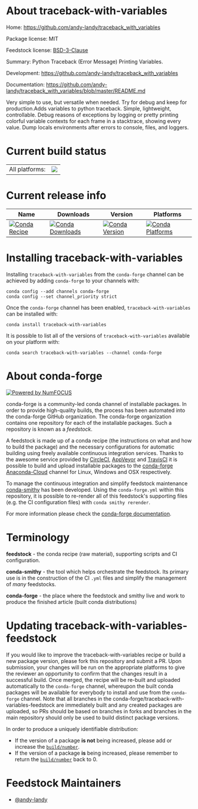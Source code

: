 About traceback-with-variables
==============================

Home: https://github.com/andy-landy/traceback_with_variables

Package license: MIT

Feedstock license: [BSD-3-Clause](https://github.com/conda-forge/traceback-with-variables-feedstock/blob/master/LICENSE.txt)

Summary: Python Traceback (Error Message) Printing Variables.

Development: https://github.com/andy-landy/traceback_with_variables

Documentation: https://github.com/andy-landy/traceback_with_variables/blob/master/README.md

Very simple to use, but versatile when needed.  Try for
debug and keep for production.Adds variables to python
traceback. Simple, lightweight,
controllable. Debug reasons of exceptions by logging or
pretty printing colorful variable contexts for each frame
in a stacktrace, showing every value. Dump locals
environments after errors to console, files, and loggers.


Current build status
====================


<table><tr><td>All platforms:</td>
    <td>
      <a href="https://dev.azure.com/conda-forge/feedstock-builds/_build/latest?definitionId=11204&branchName=master">
        <img src="https://dev.azure.com/conda-forge/feedstock-builds/_apis/build/status/traceback-with-variables-feedstock?branchName=master">
      </a>
    </td>
  </tr>
</table>

Current release info
====================

| Name | Downloads | Version | Platforms |
| --- | --- | --- | --- |
| [![Conda Recipe](https://img.shields.io/badge/recipe-traceback--with--variables-green.svg)](https://anaconda.org/conda-forge/traceback-with-variables) | [![Conda Downloads](https://img.shields.io/conda/dn/conda-forge/traceback-with-variables.svg)](https://anaconda.org/conda-forge/traceback-with-variables) | [![Conda Version](https://img.shields.io/conda/vn/conda-forge/traceback-with-variables.svg)](https://anaconda.org/conda-forge/traceback-with-variables) | [![Conda Platforms](https://img.shields.io/conda/pn/conda-forge/traceback-with-variables.svg)](https://anaconda.org/conda-forge/traceback-with-variables) |

Installing traceback-with-variables
===================================

Installing `traceback-with-variables` from the `conda-forge` channel can be achieved by adding `conda-forge` to your channels with:

```
conda config --add channels conda-forge
conda config --set channel_priority strict
```

Once the `conda-forge` channel has been enabled, `traceback-with-variables` can be installed with:

```
conda install traceback-with-variables
```

It is possible to list all of the versions of `traceback-with-variables` available on your platform with:

```
conda search traceback-with-variables --channel conda-forge
```


About conda-forge
=================

[![Powered by
NumFOCUS](https://img.shields.io/badge/powered%20by-NumFOCUS-orange.svg?style=flat&colorA=E1523D&colorB=007D8A)](https://numfocus.org)

conda-forge is a community-led conda channel of installable packages.
In order to provide high-quality builds, the process has been automated into the
conda-forge GitHub organization. The conda-forge organization contains one repository
for each of the installable packages. Such a repository is known as a *feedstock*.

A feedstock is made up of a conda recipe (the instructions on what and how to build
the package) and the necessary configurations for automatic building using freely
available continuous integration services. Thanks to the awesome service provided by
[CircleCI](https://circleci.com/), [AppVeyor](https://www.appveyor.com/)
and [TravisCI](https://travis-ci.com/) it is possible to build and upload installable
packages to the [conda-forge](https://anaconda.org/conda-forge)
[Anaconda-Cloud](https://anaconda.org/) channel for Linux, Windows and OSX respectively.

To manage the continuous integration and simplify feedstock maintenance
[conda-smithy](https://github.com/conda-forge/conda-smithy) has been developed.
Using the ``conda-forge.yml`` within this repository, it is possible to re-render all of
this feedstock's supporting files (e.g. the CI configuration files) with ``conda smithy rerender``.

For more information please check the [conda-forge documentation](https://conda-forge.org/docs/).

Terminology
===========

**feedstock** - the conda recipe (raw material), supporting scripts and CI configuration.

**conda-smithy** - the tool which helps orchestrate the feedstock.
                   Its primary use is in the construction of the CI ``.yml`` files
                   and simplify the management of *many* feedstocks.

**conda-forge** - the place where the feedstock and smithy live and work to
                  produce the finished article (built conda distributions)


Updating traceback-with-variables-feedstock
===========================================

If you would like to improve the traceback-with-variables recipe or build a new
package version, please fork this repository and submit a PR. Upon submission,
your changes will be run on the appropriate platforms to give the reviewer an
opportunity to confirm that the changes result in a successful build. Once
merged, the recipe will be re-built and uploaded automatically to the
`conda-forge` channel, whereupon the built conda packages will be available for
everybody to install and use from the `conda-forge` channel.
Note that all branches in the conda-forge/traceback-with-variables-feedstock are
immediately built and any created packages are uploaded, so PRs should be based
on branches in forks and branches in the main repository should only be used to
build distinct package versions.

In order to produce a uniquely identifiable distribution:
 * If the version of a package **is not** being increased, please add or increase
   the [``build/number``](https://docs.conda.io/projects/conda-build/en/latest/resources/define-metadata.html#build-number-and-string).
 * If the version of a package **is** being increased, please remember to return
   the [``build/number``](https://docs.conda.io/projects/conda-build/en/latest/resources/define-metadata.html#build-number-and-string)
   back to 0.

Feedstock Maintainers
=====================

* [@andy-landy](https://github.com/andy-landy/)

